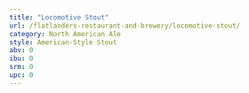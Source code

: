 ```yaml
---
title: "Locomotive Stout"
url: /flatlanders-restaurant-and-brewery/locomotive-stout/
category: North American Ale
style: American-Style Stout
abv: 0
ibu: 0
srm: 0
upc: 0
---
```


